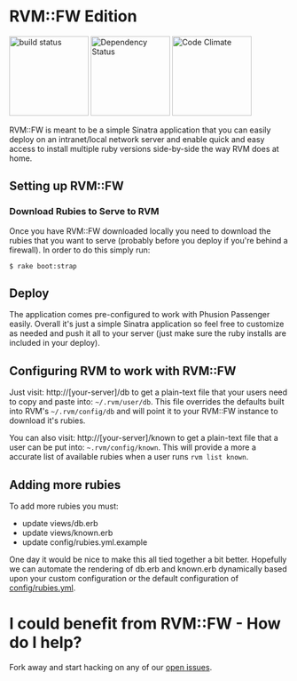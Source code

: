 # RVM::FW Edition

<a href="http://travis-ci.org/stevenhaddox/rvm_fw"><img src="https://secure.travis-ci.org/stevenhaddox/rvm_fw.png" height="143" alt="build status" /></a>
<a href="https://gemnasium.com/stevenhaddox/rvm_fw"><img src="https://gemnasium.com/stevenhaddox/rvm_fw.png" height="143" alt="Dependency Status" /></a>
<a href="https://codeclimate.com/github/stevenhaddox/rvm_fw"><img src="http://codeclimate.com/github/stevenhaddox/rvm_fw.png" height="143" alt="Code Climate" /></a>

RVM::FW is meant to be a simple Sinatra application that you can easily deploy on an intranet/local network server and enable quick and easy access to install multiple ruby versions side-by-side the way RVM does at home.

## Setting up RVM::FW

### Download Rubies to Serve to RVM

Once you have RVM::FW downloaded locally you need to download the rubies that you want to serve (probably before you deploy if you're behind a firewall).  In order to do this simply run:

    $ rake boot:strap

## Deploy

The application comes pre-configured to work with Phusion Passenger easily.  Overall it's just a simple Sinatra application so feel free to customize as needed and push it all to your server (just make sure the ruby installs are included in your deploy).

## Configuring RVM to work with RVM::FW

Just visit: http://[your-server]/db to get a plain-text file that your users need to copy and paste into: `~/.rvm/user/db`.  This file overrides the defaults built into RVM's `~/.rvm/config/db` and will point it to your RVM::FW instance to download it's rubies.

You can also visit: http://[your-server]/known to get a plain-text file that a user can be put into: `~.rvm/config/known`. This will provide a more a accurate list of available rubies when a user runs `rvm list known`.

## Adding more rubies

To add more rubies you must:

* update views/db.erb
* update views/known.erb
* update config/rubies.yml.example

One day it would be nice to make this all tied together a bit better. Hopefully we can automate the rendering of db.erb and known.erb dynamically based upon your custom configuration or the default configuration of [config/rubies.yml](config/rubies.yml.example).

# I could benefit from RVM::FW - How do I help?

Fork away and start hacking on any of our [open issues](http://github.com/stevenhaddox/rvm_fw/issues).
